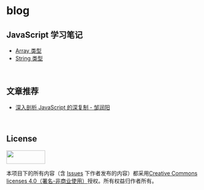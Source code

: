 # blog

## JavaScript 学习笔记

 - [Array 类型](https://github.com/ElvisNam/blog/issues/1)
 - [String 类型](https://github.com/ElvisNam/blog/issues/2)
 
<br>

## 文章推荐

 - [深入剖析 JavaScript 的深复制 - 邹润阳](http://jerryzou.com/posts/dive-into-deep-clone-in-javascript/)
 
<br>

## License
<img src="https://cloud.githubusercontent.com/assets/12369819/25260663/6312a8ac-2680-11e7-931f-835d0776cace.png" width="101" height="35.5">

本项目下的所有内容（含 [Issues](https://github.com/ElvisNam/blog/issues) 下作者发布的内容）都采用[Creative Commons licenses 4.0（署名-非商业使用）](https://creativecommons.org/licenses/by-nc/3.0/deed.zh)授权。所有权益归作者所有。

